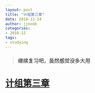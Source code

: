 ```yaml
---
layout: post
title: "计组第三章"
date: 2018-12-24
author: jjnoob
categories:
- 2018-12
tags:
- studying
---
```


> ### 继续复习吧，虽然感觉没多大用 

# [计组第三章](/_posts/计组第三章.md)
